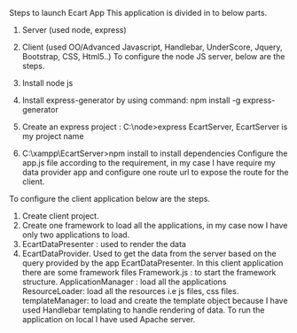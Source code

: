 Steps to launch Ecart App
This application is divided in to below parts.
1.	Server (used node, express)
2.	Client (used OO/Advanced Javascript, Handlebar, UnderScore, Jquery, Bootstrap, CSS, Html5..)
To configure the node JS server, below are the steps.

1.	Install node js
2.	Install express-generator by using command: npm install -g express-generator
3.	Create an express project : C:\node>express EcartServer, EcartServer is my project name
4.	C:\xampp\EcartServer>npm install to install dependencies
Configure the app.js file according to the requirement, in my case I have require my data provider app and configure one route url to expose the route for the client.

To configure the client application below are the steps.
1.	Create client project.
2.	Create one framework to load all the applications, in my case now I have only two applications to load.
3.	EcartDataPresenter : used to render the data
4.	EcartDataProvider. Used to get the data from the server based on the query provided by the app EcartDataPresenter.
In this client application there are some framework files
Framework.js : to start the framework structure.
ApplicationManager : load all the applications
ResourceLoader: load all the resources i.e js files, css files.
templateManager: to load and create the template object because I have used Handlebar templating to handle rendering of data.
To run the application on local I have used Apache server.

